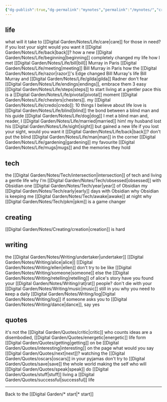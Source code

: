 ```yaml
---
{"dg-publish":true,"dg-permalink":"mynotes","permalink":"/mynotes/","created":"","updated":""}
---
```



## life

what will it take to [[Digital Garden/Notes/Life/care\|care]] for those in need?
if you lost your sight would you want it [[Digital Garden/Notes/Life/back\|back]]?
how a new [[Digital Garden/Notes/Life/beginning\|beginning]] completely changed my life
how I met [[Digital Garden/Notes/Life/bill\|bill]] Murray in Paris
[[Digital Garden/Notes/Life/meeting\|meeting]] Bill Murray in Paris
how the [[Digital Garden/Notes/Life/razor\|razor]]'s Edge changed Bill Murray's life
Bill Murray and [[Digital Garden/Notes/Life/gilda\|gilda]] Radner
don't fear [[Digital Garden/Notes/Life/endings\|endings]], embrace them
3 easy [[Digital Garden/Notes/Life/steps\|steps]] to start living at a gentler pace
this is a [[Digital Garden/Notes/Life/pivotal\|pivotal]] moment 
[[Digital Garden/Notes/Life/chesters\|chesters]].
my [[Digital Garden/Notes/Life/credo\|credo]]: 10 things I believe about life
love is [[Digital Garden/Notes/Life/blind\|blind]]
the bond between a blind man and his guide [[Digital Garden/Notes/Life/dog\|dog]]
I met a blind man and, reader, I [[Digital Garden/Notes/Life/married\|married]] him!
my husband lost his [[Digital Garden/Notes/Life/sight\|sight]] but gained a new life
if you lost your sight, would you want it [[Digital Garden/Notes/Life/back\|back]]?
don't put the blind [[Digital Garden/Notes/Life/man\|man]] in the corner
[[Digital Garden/Notes/Life/gardening\|gardening]]
my favourite [[Digital Garden/Notes/Life/mugs\|mugs]] and the memories they hold


## tech

the [[Digital Garden/Notes/Tech/intersection\|intersection]] of tech and living a gentle life
why I'm [[Digital Garden/Notes/Tech/obsessed\|obsessed]] with Obsidian 
one [[Digital Garden/Notes/Tech/year\|year]] of Obsidian
my [[Digital Garden/Notes/Tech/early\|early]] days with Obsidian 
why Obsidian is keeping me [[Digital Garden/Notes/Tech/awake\|awake]] at night
why [[Digital Garden/Notes/Tech/pkm\|pkm]] is a game changer 

## creating

[[Digital Garden/Notes/Creating/creation\|creation]] is hard

## writing

the [[Digital Garden/Notes/Writing/undertaker\|undertaker]]
[[Digital Garden/Notes/Writing/alice\|alice]]
[[Digital Garden/Notes/Writing/ellen\|ellen]]
don't try to be like [[Digital Garden/Notes/Writing/someone\|someone]] else
the [[Digital Garden/Notes/Writing/retelling\|retelling]] of alice's story
have you found your [[Digital Garden/Notes/Writing/rat\|rat]] people?
don't die with your [[Digital Garden/Notes/Writing/music\|music]] still in you
why you need to keep a daily [[Digital Garden/Notes/Writing/log\|Digital Garden/Notes/Writing/log]]
if someone asks you to [[Digital Garden/Notes/Writing/dance\|dance]], say yes

## quotes

it's not the [[Digital Garden/Quotes/critic\|critic]] who counts
ideas are a disembodied, [[Digital Garden/Quotes/energetic\|energetic]] life form
[[Digital Garden/Quotes/getting\|getting]] on
be [[Digital Garden/Quotes/interesting\|interesting]] on the page
what would you say [[Digital Garden/Quotes/next\|next]]?
watching the [[Digital Garden/Quotes/oscars\|oscars]] in your pyjamas
don't try to [[Digital Garden/Quotes/save\|save]] the whole world
making the self who will [[Digital Garden/Quotes/speak\|speak]]
do [[Digital Garden/Quotes/stuff\|stuff]]
living a [[Digital Garden/Quotes/successful\|successful]] life

---

Back to the [[Digital Garden/* start\|* start]]


